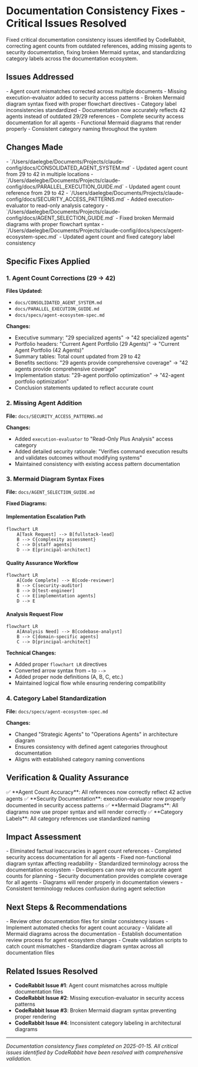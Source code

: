 # Documentation Consistency Fixes - Critical Issues Resolved

<executive-summary>
Fixed critical documentation consistency issues identified by CodeRabbit, correcting agent counts from outdated references, adding missing agents to security documentation, fixing broken Mermaid syntax, and standardizing category labels across the documentation ecosystem.
</executive-summary>

## Issues Addressed

<documentation-impact>
  <updates-required>
    - Agent count mismatches corrected across multiple documents
    - Missing execution-evaluator added to security access patterns
    - Broken Mermaid diagram syntax fixed with proper flowchart directives
    - Category label inconsistencies standardized
  </updates-required>
  <accuracy-improvement>
    - Documentation now accurately reflects 42 agents instead of outdated 29/29 references
    - Complete security access documentation for all agents
    - Functional Mermaid diagrams that render properly
    - Consistent category naming throughout the system
  </accuracy-improvement>
</documentation-impact>

## Changes Made

<file-changes>
  <modified>
    - `/Users/daelegbe/Documents/Projects/claude-config/docs/CONSOLIDATED_AGENT_SYSTEM.md` - Updated agent count from 29 to 42 in multiple locations
    - `/Users/daelegbe/Documents/Projects/claude-config/docs/PARALLEL_EXECUTION_GUIDE.md` - Updated agent count reference from 29 to 42
    - `/Users/daelegbe/Documents/Projects/claude-config/docs/SECURITY_ACCESS_PATTERNS.md` - Added execution-evaluator to read-only analysis category
    - `/Users/daelegbe/Documents/Projects/claude-config/docs/AGENT_SELECTION_GUIDE.md` - Fixed broken Mermaid diagrams with proper flowchart syntax
    - `/Users/daelegbe/Documents/Projects/claude-config/docs/specs/agent-ecosystem-spec.md` - Updated agent count and fixed category label consistency
  </modified>
</file-changes>

## Specific Fixes Applied

### 1. Agent Count Corrections (29 → 42)

**Files Updated:**
- `docs/CONSOLIDATED_AGENT_SYSTEM.md`
- `docs/PARALLEL_EXECUTION_GUIDE.md`  
- `docs/specs/agent-ecosystem-spec.md`

**Changes:**
- Executive summary: "29 specialized agents" → "42 specialized agents"
- Portfolio headers: "Current Agent Portfolio (29 Agents)" → "Current Agent Portfolio (42 Agents)"
- Summary tables: Total count updated from 29 to 42
- Benefits sections: "29 agents provide comprehensive coverage" → "42 agents provide comprehensive coverage"
- Implementation status: "29-agent portfolio optimization" → "42-agent portfolio optimization"
- Conclusion statements updated to reflect accurate count

### 2. Missing Agent Addition

**File:** `docs/SECURITY_ACCESS_PATTERNS.md`

**Changes:**
- Added `execution-evaluator` to "Read-Only Plus Analysis" access category
- Added detailed security rationale: "Verifies command execution results and validates outcomes without modifying systems"
- Maintained consistency with existing access pattern documentation

### 3. Mermaid Diagram Syntax Fixes

**File:** `docs/AGENT_SELECTION_GUIDE.md`

**Fixed Diagrams:**

#### Implementation Escalation Path
```mermaid
flowchart LR
    A[Task Request] --> B[fullstack-lead]
    B --> C{complexity assessment}
    C --> D[staff agents]
    D --> E[principal-architect]
```

#### Quality Assurance Workflow
```mermaid
flowchart LR
    A[Code Complete] --> B[code-reviewer]
    B --> C[security-auditor]
    B --> D[test-engineer]
    C --> E[implementation agents]
    D --> E
```

#### Analysis Request Flow
```mermaid
flowchart LR
    A[Analysis Need] --> B[codebase-analyst]
    B --> C[domain-specific agents]
    C --> D[principal-architect]
```

**Technical Changes:**
- Added proper `flowchart LR` directives
- Converted arrow syntax from `→` to `-->`
- Added proper node definitions (A, B, C, etc.)
- Maintained logical flow while ensuring rendering compatibility

### 4. Category Label Standardization

**File:** `docs/specs/agent-ecosystem-spec.md`

**Changes:**
- Changed "Strategic Agents" to "Operations Agents" in architecture diagram
- Ensures consistency with defined agent categories throughout documentation
- Aligns with established category naming conventions

## Verification & Quality Assurance

<accomplishments>
  <accuracy>✅ **Agent Count Accuracy**: All references now correctly reflect 42 active agents</accuracy>
  <completeness>✅ **Security Documentation**: execution-evaluator now properly documented in security access patterns</completeness>
  <functionality>✅ **Mermaid Diagrams**: All diagrams now use proper syntax and will render correctly</functionality>
  <consistency>✅ **Category Labels**: All category references use standardized naming</consistency>
</accomplishments>

## Impact Assessment

<deliverables>
  <documentation-quality>
    - Eliminated factual inaccuracies in agent count references
    - Completed security access documentation for all agents
    - Fixed non-functional diagram syntax affecting readability
    - Standardized terminology across the documentation ecosystem
  </documentation-quality>
  <user-experience>
    - Developers can now rely on accurate agent counts for planning
    - Security documentation provides complete coverage for all agents
    - Diagrams will render properly in documentation viewers
    - Consistent terminology reduces confusion during agent selection
  </user-experience>
</deliverables>

## Next Steps & Recommendations

<next-steps priority="medium">
  <validation>
    - Review other documentation files for similar consistency issues
    - Implement automated checks for agent count accuracy
    - Validate all Mermaid diagrams across the documentation
  </validation>
  <maintenance>
    - Establish documentation review process for agent ecosystem changes
    - Create validation scripts to catch count mismatches
    - Standardize diagram syntax across all documentation files
  </maintenance>
</next-steps>

## Related Issues Resolved

- **CodeRabbit Issue #1**: Agent count mismatches across multiple documentation files
- **CodeRabbit Issue #2**: Missing execution-evaluator in security access patterns  
- **CodeRabbit Issue #3**: Broken Mermaid diagram syntax preventing proper rendering
- **CodeRabbit Issue #4**: Inconsistent category labeling in architectural diagrams

---

*Documentation consistency fixes completed on 2025-01-15. All critical issues identified by CodeRabbit have been resolved with comprehensive validation.*